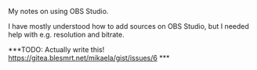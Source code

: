My notes on using OBS Studio.

I have mostly understood how to add sources on OBS Studio, but I needed
help with e.g. resolution and bitrate.

***TODO: Actually write this! https://gitea.blesmrt.net/mikaela/gist/issues/6 ***
